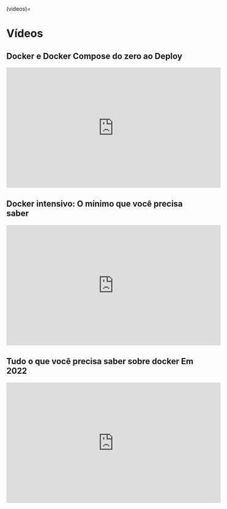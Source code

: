 (videos)=

# Vídeos

## Docker e Docker Compose do zero ao Deploy

<iframe width="560" height="315" src="https://www.youtube.com/embed/yb2udL9GG2U" title="YouTube video player" frameborder="0" allow="accelerometer; autoplay; clipboard-write; encrypted-media; gyroscope; picture-in-picture" allowfullscreen></iframe>


## Docker intensivo: O mínimo que você precisa saber

<iframe width="560" height="315" src="https://www.youtube.com/embed/XBo9r7cGg_o" title="YouTube video player" frameborder="0" allow="accelerometer; autoplay; clipboard-write; encrypted-media; gyroscope; picture-in-picture" allowfullscreen></iframe>


## Tudo o que você precisa saber sobre docker Em 2022

<iframe width="560" height="315" src="https://www.youtube.com/embed/MeFyp4VnNx0" title="YouTube video player" frameborder="0" allow="accelerometer; autoplay; clipboard-write; encrypted-media; gyroscope; picture-in-picture" allowfullscreen></iframe>
